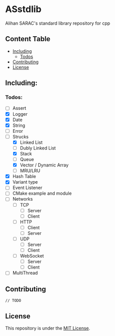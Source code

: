 # ASstdlib
Alihan SARAC's standard library repository for cpp

## Content Table
+ [Including](#including)
  + [Todos](#todos)
+ [Contributing](#contributing)
+ [License](#license)

## Including:

### Todos:
+ [ ] Assert
+ [x] Logger
+ [x] Date
+ [x] String
+ [ ] Error
+ [ ] Strucks
  + [x] Linked List
  + [ ] Dubly Linked List
  + [x] Stack
  + [ ] Queue
  + [x] Vector / Dynamic Array
  + [ ] MRU/LRU
+ [x] Hash Table
+ [x] Variant type
+ [ ] Event Listener
+ [ ] CMake example and module
+ [ ] Networks
  + [ ] TCP
    + [ ] Server
    + [ ] Client
  + [ ] HTTP
    + [ ] Client
    + [ ] Server
  + [ ] UDP
    + [ ] Server
    + [ ] Client
  + [ ] WebSocket
    + [ ] Server
    + [ ] Client
+ [ ] MultiThread

## Contributing
`// TODO`

## License
This repository is under the [MIT License](LICENSE).

